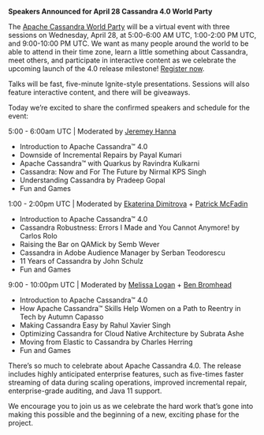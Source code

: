 
**Speakers Announced for April 28 Cassandra 4.0 World Party**

The [Apache Cassandra World Party](https://cassandra.apache.org/worldparty/) will be a virtual event with three sessions on Wednesday, April 28, at 5:00-6:00 AM UTC, 1:00-2:00 PM UTC, and 9:00-10:00 PM UTC. We want as many people around the world to be able to attend in their time zone, learn a little something about Cassandra, meet others, and participate in interactive content as we celebrate the upcoming launch of the 4.0 release milestone! [Register now]( https://hopin.com/events/apache-cassandra-4-0-world-party ).

Talks will be fast, five-minute Ignite-style presentations. Sessions will also feature interactive content, and there will be giveaways.

Today we’re excited to share the confirmed speakers and schedule for the event:

5:00 - 6:00am UTC | Moderated by [Jeremey Hanna](https://github.com/jeromatron)



*   Introduction to Apache Cassandra™ 4.0
*   Downside of Incremental Repairs by Payal Kumari
*   Apache Cassandra™ with Quarkus by Ravindra Kulkarni
*   Cassandra: Now and For The Future by Nirmal KPS Singh
*   Understanding Cassandra by Pradeep Gopal
*   Fun and Games

1:00 - 2:00pm UTC | Moderated by [Ekaterina Dimitrova](https://twitter.com/EkaterinaDimit9) + [Patrick McFadin](https://github.com/pmcfadin)



*   Introduction to Apache Cassandra™ 4.0
*   Cassandra Robustness: Errors I Made and You Cannot Anymore! by Carlos Rolo
*   Raising the Bar on QAMick by Semb Wever
*   Cassandra in Adobe Audience Manager by Serban Teodorescu
*   11 Years of Cassandra by John Schulz
*   Fun and Games

9:00 - 10:00pm UTC | Moderated by [Melissa Logan](https://twitter.com/Melissa_B2B) + [Ben Bromhead ](https://twitter.com/BenBromhead)



*   Introduction to Apache Cassandra™ 4.0
*   How Apache Cassandra™ Skills Help Women on a Path to Reentry in Tech by Autumn Capasso
*   Making Cassandra Easy by Rahul Xavier Singh
*   Optimizing Cassandra for Cloud Native Architecture by Subrata Ashe
*   Moving from Elastic to Cassandra by Charles Herring
*   Fun and Games

There’s so much to celebrate about Apache Cassandra 4.0. The release includes highly anticipated enterprise features, such as five-times faster streaming of data during scaling operations, improved incremental repair, enterprise-grade auditing, and Java 11 support.

We encourage you to join us as we celebrate the hard work that’s gone into making this possible and the beginning of a new, exciting phase for the project.
